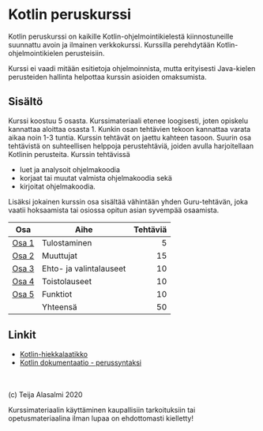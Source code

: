 # Kotlin peruskurssi

Kotlin peruskurssi on kaikille Kotlin-ohjelmointikielestä kiinnostuneille suunnattu avoin ja ilmainen verkkokurssi. Kurssilla perehdytään Kotlin-ohjelmointikielen perusteisiin.

Kurssi ei vaadi mitään esitietoja ohjelmoinnista, mutta erityisesti Java-kielen perusteiden hallinta helpottaa kurssin asioiden omaksumista.

## Sisältö

Kurssi koostuu 5 osasta. Kurssimateriaali etenee loogisesti, joten opiskelu kannattaa aloittaa osasta 1. Kunkin osan tehtävien tekoon kannattaa varata aikaa noin 1-3 tuntia. Kurssin tehtävät on jaettu kahteen tasoon. Suurin osa tehtävistä on suhteellisen helppoja perustehtäviä, joiden avulla harjoitellaan Kotlinin perusteita. Kurssin tehtävissä

- luet ja analysoit ohjelmakoodia
- korjaat tai muutat valmista ohjelmakoodia sekä
- kirjoitat ohjelmakoodia.

Lisäksi jokainen kurssin osa sisältää vähintään yhden Guru-tehtävän, joka vaatii hoksaamista tai osiossa opitun asian syvempää osaamista.

| Osa               | Aihe                    | Tehtäviä |
| ------------------|-------------------------|---------:|
| [Osa 1](osa-1.md) | Tulostaminen            | 5        |
| [Osa 2](osa-2.md) | Muuttujat               | 15       |
| [Osa 3](osa-3.md) | Ehto- ja valintalauseet | 10       |
| [Osa 4](osa-4.md) | Toistolauseet           | 10       |
| [Osa 5](osa-5.md) | Funktiot                | 10       |
|                   | Yhteensä                | 50       |

## Linkit

- [Kotlin-hiekkalaatikko](https://play.kotlinlang.org/)
- [Kotlin dokumentaatio - perussyntaksi](https://kotlinlang.org/docs/reference/basic-syntax.html)

\
\
(c) Teija Alasalmi 2020

Kurssimateriaalin käyttäminen kaupallisiin tarkoituksiin tai opetusmateriaalina ilman lupaa on ehdottomasti kielletty!
